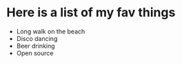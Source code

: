 # Here is a list of my fav things
- Long walk on the beach
- Disco dancing
- Beer drinking
- Open source
